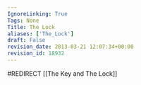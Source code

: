 ```yaml
---
IgnoreLinking: True
Tags: None
Title: The Lock
aliases: ['The_Lock']
draft: False
revision_date: 2013-03-21 12:07:34+00:00
revision_id: 18932
---
```


#REDIRECT [[The Key and The Lock]]